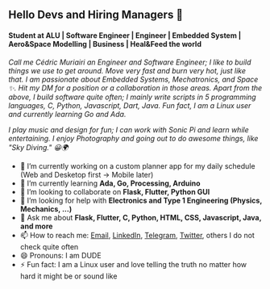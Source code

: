 ## Hello Devs and Hiring Managers 👋
#### Student at ALU | Software Engineer | Engineer | Embedded System | Aero&Space Modelling | Business | Heal&Feed the world

*Call me Cédric Muriairi an Engineer and Software Engineer; I like to build things we use to get around. Move very fast and burn very hot, just like that. I am passionate about Embedded Systems, Mechatronics, and Space ✨️. Hit my DM for a position or a collaboration in those areas.
Apart from the above, I build software quite often; I mainly write scripts in 5 programming languages, C, Python, Javascript, Dart, Java. Fun fact, I am a Linux user and currently learning Go and Ada.*

*I play music and design for fun; I can work with Sonic Pi and learn while entertaining. I enjoy Photography and going out to do awesome things, like "Sky Diving." 😀️🌍️*

- 🔭 I’m currently working on a custom planner app for my daily schedule (Web and Desketop first -> Mobile later)
- 🌱 I’m currently learning **Ada, Go, Processing, Arduino**
- 👯 I’m looking to collaborate on **Flask, Flutter, Python GUI**
- 🤔 I’m looking for help with **Electronics and Type 1 Engineering (Physics, Mechanics, ...)**
- 💬 Ask me about **Flask, Flutter, C, Python, HTML, CSS, Javascript, Java, and more**
- 📫 How to reach me: [Email](mailto:murairicedric@gmail.com), [LinkedIn](https://www.linkedin.com/in/cedric-murairi/), [Telegram](+250787104022), [Twitter](https://twitter.com/CMurairi), others I do not check quite often
- 😄 Pronouns: I am DUDE
- ⚡ Fun fact: I am a Linux user and love telling the truth no matter how hard it might be or sound like
